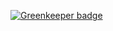 
[![Greenkeeper badge](https://badges.greenkeeper.io/coderbyheart/nrfcloud-udp-proxy.svg)](https://greenkeeper.io/)
